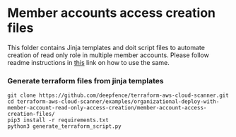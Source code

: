 # Member accounts access creation files

This folder contains Jinja templates and doit script files to automate creation of read only role in multiple member accounts. Please follow readme instructions in [this](https://github.com/deepfence/terraform-aws-cloud-scanner/tree/main/examples/organizational-deploy-with-member-account-read-only-access-creation) link on how to use the same.

### Generate terraform files from jinja templates
```shell
git clone https://github.com/deepfence/terraform-aws-cloud-scanner.git
cd terraform-aws-cloud-scanner/examples/organizational-deploy-with-member-account-read-only-access-creation/member-account-access-creation-files/
pip3 install -r requirements.txt
python3 generate_terraform_script.py
```